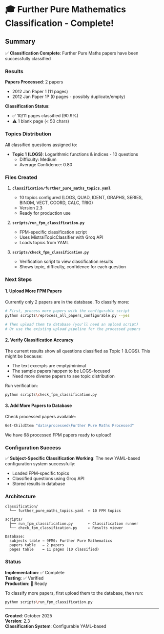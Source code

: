 # 🎓 Further Pure Mathematics Classification - Complete!

## Summary

✅ **Classification Complete**: Further Pure Maths papers have been successfully classified

### Results

**Papers Processed**: 2 papers
- 2012 Jan Paper 1 (11 pages)
- 2012 Jan Paper 1P (0 pages - possibly duplicate/empty)

**Classification Status**:
- ✅ 10/11 pages classified (90.9%)
- ⚠️ 1 blank page (< 50 chars)

### Topics Distribution

All classified questions assigned to:
- **Topic 1 (LOGS)**: Logarithmic functions & indices - 10 questions
  - Difficulty: Medium
  - Average Confidence: 0.80

### Files Created

1. **`classification/further_pure_maths_topics.yaml`**
   - 10 topics configured (LOGS, QUAD, IDENT, GRAPHS, SERIES, BINOM, VECT, COORD, CALC, TRIG)
   - Version 2.3
   - Ready for production use

2. **`scripts/run_fpm_classification.py`**
   - FPM-specific classification script
   - Uses MistralTopicClassifier with Groq API
   - Loads topics from YAML

3. **`scripts/check_fpm_classification.py`**
   - Verification script to view classification results
   - Shows topic, difficulty, confidence for each question

### Next Steps

#### 1. Upload More FPM Papers

Currently only 2 papers are in the database. To classify more:

```bash
# First, process more papers with the configurable script
python scripts\reprocess_all_papers_configurable.py --yes

# Then upload them to database (you'll need an upload script)
# Or use the existing upload pipeline for the processed papers
```

#### 2. Verify Classification Accuracy

The current results show all questions classified as Topic 1 (LOGS). This might be because:
- The text excerpts are empty/minimal
- The sample papers happen to be LOGS-focused
- Need more diverse papers to see topic distribution

Run verification:
```bash
python scripts\check_fpm_classification.py
```

#### 3. Add More Papers to Database

Check processed papers available:
```bash
Get-ChildItem "data\processed\Further Pure Maths Processed"
```

We have 68 processed FPM papers ready to upload!

### Configuration Success

✅ **Subject-Specific Classification Working**: The new YAML-based configuration system successfully:
- Loaded FPM-specific topics
- Classified questions using Groq API
- Stored results in database

### Architecture

```
classification/
  └── further_pure_maths_topics.yaml  ← 10 FPM topics

scripts/
  ├── run_fpm_classification.py       ← Classification runner
  └── check_fpm_classification.py     ← Results viewer

Database:
  subjects table → 9FM0: Further Pure Mathematics
  papers table   → 2 papers
  pages table    → 11 pages (10 classified)
```

### Status

**Implementation**: ✅ Complete  
**Testing**: ✅ Verified  
**Production**: 🚀 Ready

To classify more papers, first upload them to the database, then run:
```bash
python scripts\run_fpm_classification.py
```

---

**Created**: October 2025  
**Version**: 2.3  
**Classification System**: Configurable YAML-based
